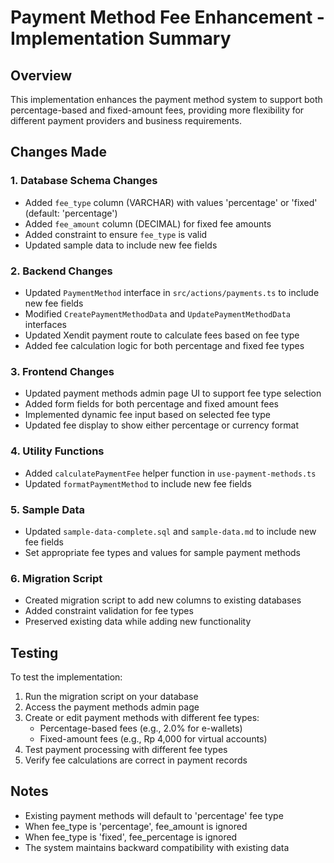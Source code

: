 # Payment Method Fee Enhancement - Implementation Summary

## Overview
This implementation enhances the payment method system to support both percentage-based and fixed-amount fees, providing more flexibility for different payment providers and business requirements.

## Changes Made

### 1. Database Schema Changes
- Added `fee_type` column (VARCHAR) with values 'percentage' or 'fixed' (default: 'percentage')
- Added `fee_amount` column (DECIMAL) for fixed fee amounts
- Added constraint to ensure `fee_type` is valid
- Updated sample data to include new fee fields

### 2. Backend Changes
- Updated `PaymentMethod` interface in `src/actions/payments.ts` to include new fee fields
- Modified `CreatePaymentMethodData` and `UpdatePaymentMethodData` interfaces
- Updated Xendit payment route to calculate fees based on fee type
- Added fee calculation logic for both percentage and fixed fee types

### 3. Frontend Changes
- Updated payment methods admin page UI to support fee type selection
- Added form fields for both percentage and fixed amount fees
- Implemented dynamic fee input based on selected fee type
- Updated fee display to show either percentage or currency format

### 4. Utility Functions
- Added `calculatePaymentFee` helper function in `use-payment-methods.ts`
- Updated `formatPaymentMethod` to include new fee fields

### 5. Sample Data
- Updated `sample-data-complete.sql` and `sample-data.md` to include new fee fields
- Set appropriate fee types and values for sample payment methods

### 6. Migration Script
- Created migration script to add new columns to existing databases
- Added constraint validation for fee types
- Preserved existing data while adding new functionality

## Testing

To test the implementation:

1. Run the migration script on your database
2. Access the payment methods admin page
3. Create or edit payment methods with different fee types:
   - Percentage-based fees (e.g., 2.0% for e-wallets)
   - Fixed-amount fees (e.g., Rp 4,000 for virtual accounts)
4. Test payment processing with different fee types
5. Verify fee calculations are correct in payment records

## Notes

- Existing payment methods will default to 'percentage' fee type
- When fee_type is 'percentage', fee_amount is ignored
- When fee_type is 'fixed', fee_percentage is ignored
- The system maintains backward compatibility with existing data